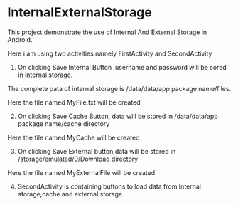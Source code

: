 # InternalExternalStorage
This project demonstrate the use of Internal And External Storage in Android.

Here i am using two activities namely FirstActivity and SecondActivity

1. On clicking Save Internal Button ,username and password will be sored in internal storage.

The complete pata of internal storage is /data/data/app package name/files.

Here the file named MyFile.txt will be created

2. On clicking Save Cache Button, data will be stored in /data/data/app package name/cache directory

Here the file named MyCache will be created

3. On clicking Save External button,data will be stored in /storage/emulated/0/Download directory

Here the file named MyExternalFile will be created

4. SecondActivity is containing buttons to load data from Internal storage,cache and external storage.

